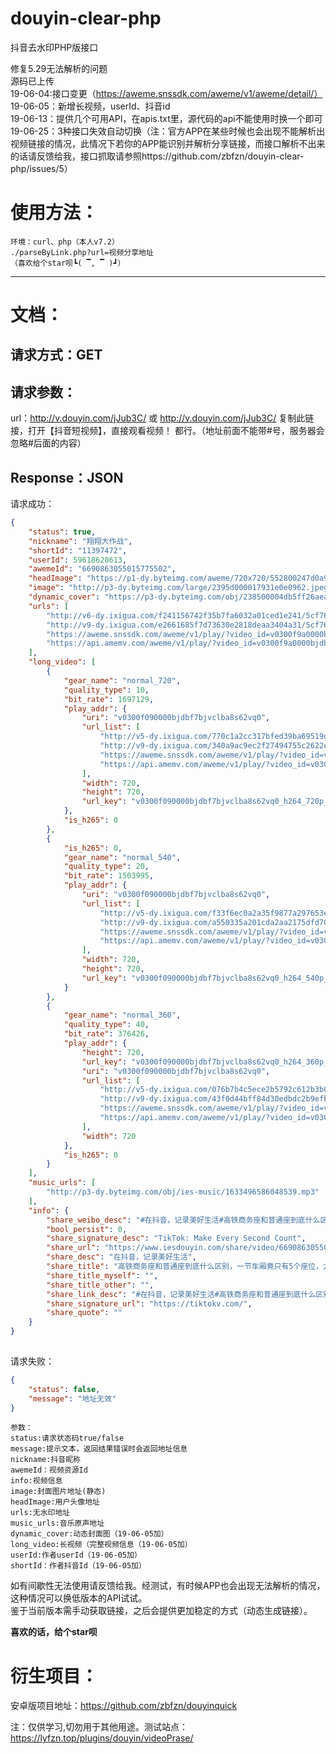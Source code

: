 # douyin-clear-php
抖音去水印PHP版接口  

修复5.29无法解析的问题  
源码已上传  
19-06-04:接口变更（https://aweme.snssdk.com/aweme/v1/aweme/detail/）  
19-06-05：新增长视频，userId、抖音id  
19-06-13：提供几个可用API，在apis.txt里，源代码的api不能使用时换一个即可  
19-06-25：3种接口失效自动切换（注：官方APP在某些时候也会出现不能解析出视频链接的情况，此情况下若你的APP能识别并解析分享链接，而接口解析不出来的话请反馈给我，接口抓取请参照https://github.com/zbfzn/douyin-clear-php/issues/5）  

使用方法：  
==
    环境：curl、php（本人v7.2）
    ./parseByLink.php?url=视频分享地址
    （喜欢给个star呗┗( ▔, ▔ )┛）
 ********
 文档： 
 ==
  请求方式：GET  
  --
  请求参数：  
  --
  url：http://v.douyin.com/jJub3C/ 或 http://v.douyin.com/jJub3C/ 复制此链接，打开【抖音短视频】，直接观看视频！
都行。（地址前面不能带\#号，服务器会忽略\#后面的内容）  

  Response：JSON  
  --
请求成功：
````json
{
	"status": true,
	"nickname": "翔翔大作战",
	"shortId": "11397472",
	"userId": 59618628613,
	"awemeId": "6690863055015775502",
	"headImage": "https://p1-dy.byteimg.com/aweme/720x720/552800247d0a9e145b74.jpeg",
	"image": "http://p3-dy.byteimg.com/large/2395d000017931e0e0962.jpeg",
	"dynamic_cover": "https://p3-dy.byteimg.com/obj/238500004db5ff26aea6a",
	"urls": [
		"http://v6-dy.ixigua.com/f241156742f35b7fa6032a01ced1e241/5cf76908/video/m/220c37bbfd63b114b48a33ec7fe99ff4cab116210f630000aa53aeba0895/?rc=amhpeWp0dW1lbTMzZGkzM0ApQHRAb0RIMzwzNzYzNDc1Nzg5PDNAKXUpQGczdSlAZjN2KUBmaHV5cTFmc2hoZGY7NEBiaWVoNDNuZGFfLS02LTBzczVvI28jNDM2LjItLi0tLS0uLS0uL2k6YjBwIzphLXEjOmAwbyNwYmZyaF4ranQ6Iy8uXg%3D%3D",
		"http://v9-dy.ixigua.com/e2661685f7d73630e2818deaa3404a31/5cf76908/video/m/220c37bbfd63b114b48a33ec7fe99ff4cab116210f630000aa53aeba0895/",
		"https://aweme.snssdk.com/aweme/v1/play/?video_id=v0300f9a0000bjdbgjqr6q7gkvhfleeg&line=0&ratio=540p&media_type=4&vr_type=0&improve_bitrate=0",
		"https://api.amemv.com/aweme/v1/play/?video_id=v0300f9a0000bjdbgjqr6q7gkvhfleeg&line=1&ratio=540p&media_type=4&vr_type=0&improve_bitrate=0"
	],
	"long_video": [
		{
			"gear_name": "normal_720",
			"quality_type": 10,
			"bit_rate": 1697129,
			"play_addr": {
				"uri": "v0300f090000bjdbf7bjvclba8s62vq0",
				"url_list": [
					"http://v5-dy.ixigua.com/770c1a2cc317bfed39ba69519d4bb15f/5cf76a18/video/m/220f78f17639c464b24900c30f7f77fbb6311620e43c000056cfc17f4827/?rc=M3k5O2VmbTplbTMzPGkzM0ApQHRAb0RIMzwzNzYzNDc1Nzg5PDNAKXUpQGczdSlAZjN2KUBmaHV5cTFmc2hoZGY7NEBuL3BeaXNfY2FfLS0tLTBzczVvI28jNDM2LjItLi0tLS0uLS0uL2k6YjBwIzphLXEjOmAtbyNwYmZyaF4ranQ6Iy8uXg%3D%3D",
					"http://v9-dy.ixigua.com/340a9ac9ec2f27494755c2622e732e9b/5cf76a18/video/m/220f78f17639c464b24900c30f7f77fbb6311620e43c000056cfc17f4827/",
					"https://aweme.snssdk.com/aweme/v1/play/?video_id=v0300f090000bjdbf7bjvclba8s62vq0&line=0&ratio=720p&media_type=4&vr_type=0&improve_bitrate=0",
					"https://api.amemv.com/aweme/v1/play/?video_id=v0300f090000bjdbf7bjvclba8s62vq0&line=1&ratio=720p&media_type=4&vr_type=0&improve_bitrate=0"
				],
				"width": 720,
				"height": 720,
				"url_key": "v0300f090000bjdbf7bjvclba8s62vq0_h264_720p_1697129"
			},
			"is_h265": 0
		},
		{
			"is_h265": 0,
			"gear_name": "normal_540",
			"quality_type": 20,
			"bit_rate": 1503995,
			"play_addr": {
				"uri": "v0300f090000bjdbf7bjvclba8s62vq0",
				"url_list": [
					"http://v5-dy.ixigua.com/f33f6ec0a2a35f9877a297653e0cca38/5cf76a18/video/m/220477b41d319374f16ae3f3a60861490c911620dd33000097146d7159d2/?rc=M3k5O2VmbTplbTMzPGkzM0ApQHRAb0RIMzwzNzYzNDc1Nzg5PDNAKXUpQGczdSlAZjN2KUBmaHV5cTFmc2hoZGY7NEBuL3BeaXNfY2FfLS0tLTBzczVvI28jNDM2LjItLi0tLS0uLS0uL2k6YjBwIzphLXEjOmAtbyNwYmZyaF4ranQ6Iy8uXg%3D%3D",
					"http://v9-dy.ixigua.com/a550335a201cda2aa2175dfd708dfcd5/5cf76a18/video/m/220477b41d319374f16ae3f3a60861490c911620dd33000097146d7159d2/",
					"https://aweme.snssdk.com/aweme/v1/play/?video_id=v0300f090000bjdbf7bjvclba8s62vq0&line=0&ratio=540p&media_type=4&vr_type=0&improve_bitrate=0",
					"https://api.amemv.com/aweme/v1/play/?video_id=v0300f090000bjdbf7bjvclba8s62vq0&line=1&ratio=540p&media_type=4&vr_type=0&improve_bitrate=0"
				],
				"width": 720,
				"height": 720,
				"url_key": "v0300f090000bjdbf7bjvclba8s62vq0_h264_540p_1503995"
			}
		},
		{
			"gear_name": "normal_360",
			"quality_type": 40,
			"bit_rate": 376426,
			"play_addr": {
				"height": 720,
				"url_key": "v0300f090000bjdbf7bjvclba8s62vq0_h264_360p_376426",
				"uri": "v0300f090000bjdbf7bjvclba8s62vq0",
				"url_list": [
					"http://v5-dy.ixigua.com/076b7b4c5ece2b5792c612b3b0fb6569/5cf76a18/video/m/22044ef5d82c05446f488d4e6e2bc399f1e116210b63000033af3f0b1ce9/?rc=M3k5O2VmbTplbTMzPGkzM0ApQHRAb0RIMzwzNzYzNDc1Nzg5PDNAKXUpQGczdSlAZjN2KUBmaHV5cTFmc2hoZGY7NEBuL3BeaXNfY2FfLS0tLTBzczVvI28jNDM2LjItLi0tLS0uLS0uL2k6Yi5wIzphLXEjOmAtbyNwYmZyaF4ranQ6Iy8uXg%3D%3D",
					"http://v9-dy.ixigua.com/43f0d44bff84d30edbdc2b9efb2bb614/5cf76a18/video/m/22044ef5d82c05446f488d4e6e2bc399f1e116210b63000033af3f0b1ce9/",
					"https://aweme.snssdk.com/aweme/v1/play/?video_id=v0300f090000bjdbf7bjvclba8s62vq0&line=0&ratio=360p&media_type=4&vr_type=0&improve_bitrate=0",
					"https://api.amemv.com/aweme/v1/play/?video_id=v0300f090000bjdbf7bjvclba8s62vq0&line=1&ratio=360p&media_type=4&vr_type=0&improve_bitrate=0"
				],
				"width": 720
			},
			"is_h265": 0
		}
	],
	"music_urls": [
		"http://p3-dy.byteimg.com/obj/ies-music/1633496586048539.mp3"
	],
	"info": {
		"share_weibo_desc": "#在抖音，记录美好生活#高铁商务座和普通座到底什么区别，一节车厢竟只有5个座位，太爽#vlog美食记 #抖音玩乐攻略 ",
		"bool_persist": 0,
		"share_signature_desc": "TikTok: Make Every Second Count",
		"share_url": "https://www.iesdouyin.com/share/video/6690863055015775502/?region=CN&mid=6690707475848809230&u_code=hgd1c58i&titleType=title",
		"share_desc": "在抖音，记录美好生活",
		"share_title": "高铁商务座和普通座到底什么区别，一节车厢竟只有5个座位，太爽#vlog美食记 #抖音玩乐攻略 ",
		"share_title_myself": "",
		"share_title_other": "",
		"share_link_desc": "#在抖音，记录美好生活#高铁商务座和普通座到底什么区别，一节车厢竟只有5个座位，太爽#vlog美食记 #抖音玩乐攻略 %s 复制此链接，打开【抖音短视频】，直接观看视频！",
		"share_signature_url": "https://tiktokv.com/",
		"share_quote": ""
	}
}
      
````
请求失败：
````json
{
    "status": false,
    "message": "地址无效"
}
````

    参数：
    status:请求状态码true/false  
    message:提示文本，返回结果错误时会返回地址信息  
    nickname:抖音昵称  
    awemeId：视频资源Id
    info:视频信息 
    image:封面图片地址(静态)
    headImage:用户头像地址  
    urls:无水印地址  
    music_urls:音乐原声地址 
    dynamic_cover:动态封面图（19-06-05加）  
    long_video:长视频（完整视频信息（19-06-05加）  
    userId:作者userId（19-06-05加）  
    shortId：作者抖音Id（19-06-05加）  
    
    
   如有间歇性无法使用请反馈给我。经测试，有时候APP也会出现无法解析的情况，这种情况可以换低版本的API试试。    
   鉴于当前版本需手动获取链接，之后会提供更加稳定的方式（动态生成链接）。    

**喜欢的话，给个star呗**

衍生项目：  
==
安卓版项目地址：https://github.com/zbfzn/douyinquick  


<font>注：仅供学习,切勿用于其他用途。</font>测试站点：https://lyfzn.top/plugins/douyin/videoPrase/

